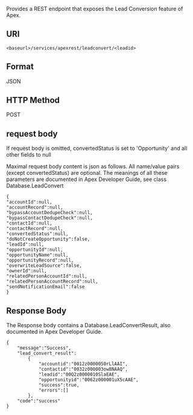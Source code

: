 Provides a REST endpoint that exposes the Lead Conversion feature of Apex.

## URI ##
```
<baseurl>/services/apexrest/leadconvert/<leadid>
```
  
## Format ##
JSON

## HTTP Method ##
POST


## request body ##
If request body is omitted, convertedStatus is set to 'Opportunity' and all other fields to null

Maximal request body content is json as follows. All name/value pairs (except convertedStatus) are optional. The meanings of all these parameters are documented in Apex Developer Guide, see class Database.LeadConvert

```
{
"accountId":null,
"accountRecord":null,
"bypassAccountDedupeCheck":null,
"bypassContactDedupeCheck":null,
"contactId":null,
"contactRecord":null,
"convertedStatus":null,
"doNotCreateOpportunity":false,
"leadId":null,
"opportunityId":null,
"opportunityName":null,
"opportunityRecord":null,
"overwriteLeadSource":false,
"ownerId":null,
"relatedPersonAccountId":null,
"relatedPersonAccountRecord":null,
"sendNotificationEmail":false
}
```

## Response Body ##

The Response body contains a Database.LeadConvertResult, also documented in Apex Developer Guide.

```
{
    "message":"Success",
    "lead_convert_result":
        {
            "accountid":"0012z0000050rLlAAI",
            "contactid":"0032z000003ow8NAAQ",
            "leadid":"00Q2z0000010SlaEAE",
            "opportunityid":"0062z000001uX5cAAE",
            "success":true,
            "errors":[]
        },
    "code":"success"
}
```
  
